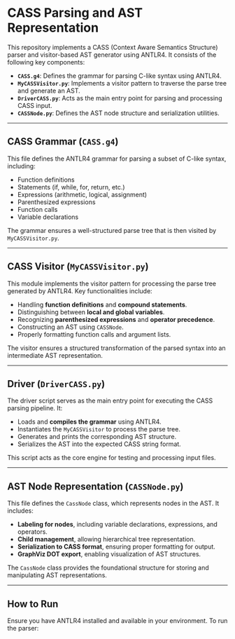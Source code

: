 # CASS Parsing and AST Representation

This repository implements a CASS (Context Aware Semantics Structure) parser and visitor-based AST generator using ANTLR4. It consists of the following key components:

- **`CASS.g4`**: Defines the grammar for parsing C-like syntax using ANTLR4.
- **`MyCASSVisitor.py`**: Implements a visitor pattern to traverse the parse tree and generate an AST.
- **`DriverCASS.py`**: Acts as the main entry point for parsing and processing CASS input.
- **`CASSNode.py`**: Defines the AST node structure and serialization utilities.

---

##  CASS Grammar (`CASS.g4`)
This file defines the ANTLR4 grammar for parsing a subset of C-like syntax, including:
- Function definitions
- Statements (if, while, for, return, etc.)
- Expressions (arithmetic, logical, assignment)
- Parenthesized expressions
- Function calls
- Variable declarations

The grammar ensures a well-structured parse tree that is then visited by `MyCASSVisitor.py`.

---

##  CASS Visitor (`MyCASSVisitor.py`)
This module implements the visitor pattern for processing the parse tree generated by ANTLR4. Key functionalities include:
- Handling **function definitions** and **compound statements**.
- Distinguishing between **local and global variables**.
- Recognizing **parenthesized expressions** and **operator precedence**.
- Constructing an AST using `CASSNode`.
- Properly formatting function calls and argument lists.

The visitor ensures a structured transformation of the parsed syntax into an intermediate AST representation.

---

##  Driver (`DriverCASS.py`)
The driver script serves as the main entry point for executing the CASS parsing pipeline. It:
- Loads and **compiles the grammar** using ANTLR4.
- Instantiates the `MyCASSVisitor` to process the parse tree.
- Generates and prints the corresponding AST structure.
- Serializes the AST into the expected CASS string format.

This script acts as the core engine for testing and processing input files.

---

##  AST Node Representation (`CASSNode.py`)
This file defines the `CassNode` class, which represents nodes in the AST. It includes:
- **Labeling for nodes**, including variable declarations, expressions, and operators.
- **Child management**, allowing hierarchical tree representation.
- **Serialization to CASS format**, ensuring proper formatting for output.
- **GraphViz DOT export**, enabling visualization of AST structures.

The `CassNode` class provides the foundational structure for storing and manipulating AST representations.

---

##  How to Run
Ensure you have ANTLR4 installed and available in your environment. To run the parser:


